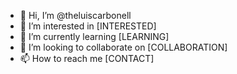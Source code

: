 - 👋 Hi, I’m @theluiscarbonell
- 👀 I’m interested in [INTERESTED]
- 🌱 I’m currently learning [LEARNING]
- 💞️ I’m looking to collaborate on [COLLABORATION]
- 📫 How to reach me [CONTACT]

<!---
theluiscarbonell/theluiscarbonell is a ✨ special ✨ repository because its `README.md` (this file) appears on your GitHub profile.
You can click the Preview link to take a look at your changes.
--->

